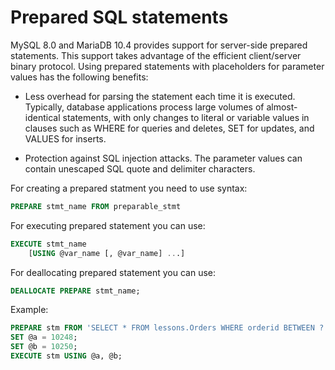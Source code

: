 # Prepared SQL statements

MySQL 8.0 and MariaDB 10.4 provides support for server-side prepared statements. This support takes advantage of the efficient client/server binary protocol. Using prepared statements with placeholders for parameter values has the following benefits:

* Less overhead for parsing the statement each time it is executed. Typically, database applications process large volumes of almost-identical statements, with only changes to literal or variable values in clauses such as WHERE for queries and deletes, SET for updates, and VALUES for inserts.

* Protection against SQL injection attacks. The parameter values can contain unescaped SQL quote and delimiter characters.

For creating a prepared statment you need to use syntax:

```sql
PREPARE stmt_name FROM preparable_stmt
```

For executing prepared statement you can use:

```sql
EXECUTE stmt_name
    [USING @var_name [, @var_name] ...]
```

For deallocating prepared statement you can use:

```sql
DEALLOCATE PREPARE stmt_name;
```

Example:

```sql
PREPARE stm FROM 'SELECT * FROM lessons.Orders WHERE orderid BETWEEN ? AND ?';
SET @a = 10248;
SET @b = 10250;
EXECUTE stm USING @a, @b;
```
